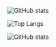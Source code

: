 <!--
**aromanro/aromanro** is a ✨ _special_ ✨ repository because its `README.md` (this file) appears on your GitHub profile.

Here are some ideas to get you started:

- 🔭 I’m currently working on ...
- 🌱 I’m currently learning ...
- 👯 I’m looking to collaborate on ...
- 🤔 I’m looking for help with ...
- 💬 Ask me about ...
- 📫 How to reach me: ...
- 😄 Pronouns: ...
- ⚡ Fun fact: ...
-->



![GitHub stats](https://github-readme-stats.vercel.app/api?username=aromanro&show_icons=true&theme=tokyonight)

![Top Langs](https://github-readme-stats.vercel.app/api/top-langs/?username=aromanro&theme=tokyonight)

![GitHub stats](https://github-readme-stats.vercel.app/api?username=aromanro&show_icons=true&theme=tokyonight)
